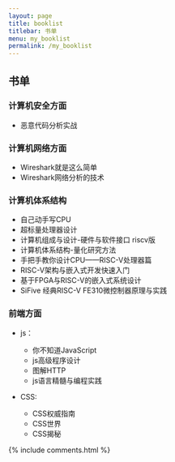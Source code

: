 ```yaml
---
layout: page
title: booklist
titlebar: 书单
menu: my_booklist   
permalink: /my_booklist
---
```


## 书单

### 计算机安全方面

*   恶意代码分析实战

### 计算机网络方面

*   Wireshark就是这么简单
*   Wireshark网络分析的技术

### 计算机体系结构

*   自己动手写CPU
*   超标量处理器设计
*   计算机组成与设计-硬件与软件接口 riscv版
*   计算机体系结构-量化研究方法
*   手把手教你设计CPU——RISC-V处理器篇
*   RISC-V架构与嵌入式开发快速入门
*   基于FPGA与RISC-V的嵌入式系统设计
*   SiFive 经典RISC-V FE310微控制器原理与实践

### 前端方面

*   js：

    *   你不知道JavaScript
    *   js高级程序设计
    *   图解HTTP
    *   js语言精髓与编程实践
*   CSS:

    *   CSS权威指南
    *   CSS世界
    *   CSS揭秘

{% include comments.html %}